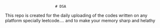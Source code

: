                            # DSA 
This repo is created for the daily uploading of the codes written on any platform specially leetcode....  and to make your memory sharp and helathy                      
